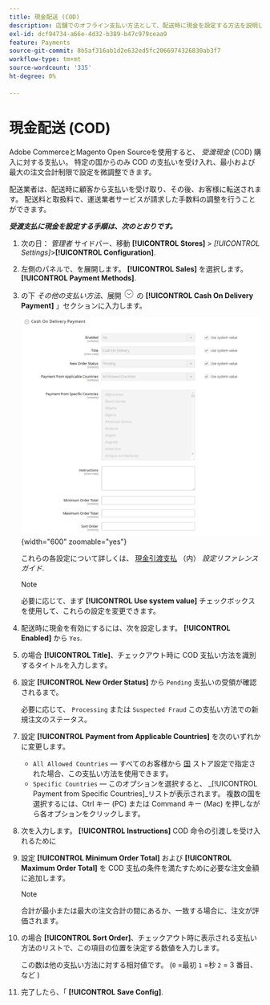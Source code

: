 ```yaml
---
title: 現金配送 (COD)
description: 店舗でのオフライン支払い方法として、配送時に現金を設定する方法を説明します。
exl-id: dcf94734-a66e-4d32-b389-b47c979ceaa9
feature: Payments
source-git-commit: 8b5af316ab1d2e632ed5fc2066974326830ab3f7
workflow-type: tm+mt
source-wordcount: '335'
ht-degree: 0%

---
```


# 現金配送 (COD)

Adobe CommerceとMagento Open Sourceを使用すると、 _受渡現金_ (COD) 購入に対する支払い。 特定の国からのみ COD の支払いを受け入れ、最小および最大の注文合計制限で設定を微調整できます。

配送業者は、配送時に顧客から支払いを受け取り、その後、お客様に転送されます。 配送料と取扱料で、運送業者サービスが請求した手数料の調整を行うことができます。

**_受渡支払に現金を設定する手順は、次のとおりです。_**

1. 次の日： _管理者_ サイドバー、移動 **[!UICONTROL Stores]** > _[!UICONTROL Settings]_>**[!UICONTROL Configuration]**.

1. 左側のパネルで、を展開します。 **[!UICONTROL Sales]** を選択します。 **[!UICONTROL Payment Methods]**.

1. の下 _その他の支払い方法_、展開 ![拡張セレクター](../assets/icon-display-expand.png) の **[!UICONTROL Cash On Delivery Payment]** 」セクションに入力します。

   ![引渡現金支払](../configuration-reference/sales/assets/payment-methods-cash-on-delivery-payment.png){width="600" zoomable="yes"}

   これらの各設定について詳しくは、 [現金引渡支払](../configuration-reference/sales/payment-methods.md#cash-on-delivery-payment) （内） _設定リファレンスガイド_.

   >[!NOTE]
   >
   >必要に応じて、まず **[!UICONTROL Use system value]** チェックボックスを使用して、これらの設定を変更できます。

1. 配送時に現金を有効にするには、次を設定します。 **[!UICONTROL Enabled]** から `Yes`.

1. の場合 **[!UICONTROL Title]**、チェックアウト時に COD 支払い方法を識別するタイトルを入力します。

1. 設定 **[!UICONTROL New Order Status]** から `Pending` 支払いの受領が確認されるまで。

   必要に応じて、 `Processing` または `Suspected Fraud` この支払い方法での新規注文のステータス。

1. 設定 **[!UICONTROL Payment from Applicable Countries]** を次のいずれかに変更します。

   - `All Allowed Countries`  — すべてのお客様から [国](../getting-started/store-details.md#country-options) ストア設定で指定された場合、この支払い方法を使用できます。
   - `Specific Countries`  — このオプションを選択すると、 _[!UICONTROL Payment from Specific Countries]_リストが表示されます。 複数の国を選択するには、Ctrl キー (PC) または Command キー (Mac) を押しながら各オプションをクリックします。

1. 次を入力します。 **[!UICONTROL Instructions]** COD 命令の引渡しを受け入れるために

1. 設定 **[!UICONTROL Minimum Order Total]** および **[!UICONTROL Maximum Order Total]** を COD 支払の条件を満たすために必要な注文金額に追加します。

   >[!NOTE]
   >
   >合計が最小または最大の注文合計の間にあるか、一致する場合に、注文が評価されます。

1. の場合 **[!UICONTROL Sort Order]**、チェックアウト時に表示される支払い方法のリストで、この項目の位置を決定する数値を入力します。

   この数は他の支払い方法に対する相対値です。 (`0` =最初 `1` =秒 `2` = 3 番目、など )

1. 完了したら、「 **[!UICONTROL Save Config]**.
